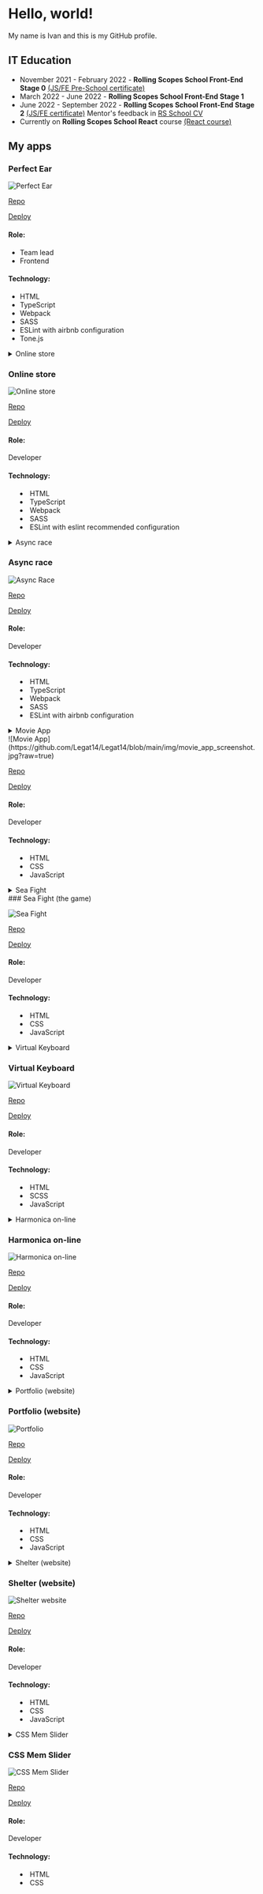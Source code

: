 # Hello, world!

My name is Ivan and this is my GitHub profile.

## IT Education

* November 2021 - February 2022 - **Rolling Scopes School Front-End Stage 0**
[(JS/FE Pre-School certificate)](https://app.rs.school/certificate/9rfq3x9e)
* March 2022 - June 2022 - **Rolling Scopes School Front-End Stage 1**
* June 2022 - September 2022 - **Rolling Scopes School Front-End Stage 2**
[(JS/FE certificate)](https://app.rs.school/certificate/8pk8i88z)
Mentor's feedback in [RS School CV](https://app.rs.school/cv/736afb1d-4f74-4f37-9f97-299fb10eb925)
* Currently on **Rolling Scopes School React** course
[(React course)](https://rs.school/react/)

## My apps

### Perfect Ear

![Perfect Ear](https://github.com/Legat14/Legat14/blob/main/img/perfect_ear_screenshot.jpg?raw=true)

[Repo](https://github.com/Legat14/perfect_ear)

[Deploy](https://perfect-ear.netlify.app/)

#### Role:
* Team lead
* Frontend

#### Technology:
* HTML
* TypeScript
* Webpack
* SASS
* ESLint with airbnb configuration
* Tone.js

<details>
  <summary>Online store<summary>

### Online store

![Online store](https://github.com/Legat14/Legat14/blob/main/img/online_store_screenshot.JPG?raw=true)

[Repo](https://github.com/Legat14/online-store/)

[Deploy](https://legat14-online-store.netlify.app/)

#### Role:
Developer

#### Technology:
* HTML
* TypeScript
* Webpack
* SASS
* ESLint with eslint recommended configuration
</details>

<details>
  <summary>Async race<summary>

### Async race

![Async Race](https://github.com/Legat14/Legat14/blob/main/img/async_race_screenshot.JPG?raw=true)

[Repo](https://github.com/Legat14/async-race/)

[Deploy](https://legat-14-async-race.netlify.app/)

#### Role:
Developer

#### Technology:
* HTML
* TypeScript
* Webpack
* SASS
* ESLint with airbnb configuration
</details>

<details>
  
### Movie App
  <summary>Movie App<summary>
![Movie App](https://github.com/Legat14/Legat14/blob/main/img/movie_app_screenshot.jpg?raw=true)

[Repo](https://github.com/Legat14/movie_app)

[Deploy](https://legat14.github.io/movie_app/)

#### Role:
Developer

#### Technology:
* HTML
* CSS
* JavaScript
</details>

<details>
  <summary>Sea Fight<summary>
### Sea Fight (the game)

![Sea Fight](https://github.com/Legat14/Legat14/blob/main/img/sea_fight_screenshot.jpg?raw=true)

[Repo](https://github.com/Legat14/sea_fight)

[Deploy](https://legat14.github.io/sea_fight/)

#### Role:
Developer

#### Technology:
* HTML
* CSS
* JavaScript
</details>

<details>
  <summary>Virtual Keyboard<summary>

### Virtual Keyboard

![Virtual Keyboard](https://github.com/Legat14/Legat14/blob/main/img/virtual_keyboard_screenshot.jpg?raw=true)

[Repo](https://github.com/Legat14/virtual_keyboard)

[Deploy](https://legat14.github.io/virtual_keyboard/)

#### Role:
Developer

#### Technology:
* HTML
* SCSS
* JavaScript
</details>

<details>
  <summary>Harmonica on-line<summary>

### Harmonica on-line

![Harmonica on-line](https://github.com/Legat14/Legat14/blob/main/img/harmonica_on-line_screenshot.jpg?raw=true)

[Repo](https://github.com/Legat14/JS_30_Harp)

[Deploy](https://legat14.github.io/JS_30_Harp/)

#### Role:
Developer

#### Technology:
* HTML
* CSS
* JavaScript
</details>

<details>
  <summary>Portfolio (website)<summary>

### Portfolio (website)

![Portfolio](https://github.com/Legat14/Legat14/blob/main/img/portfolio_screenshot.jpg?raw=true)

[Repo](https://github.com/Legat14/portfolio)

[Deploy](https://legat14.github.io/portfolio/)

#### Role:
Developer

#### Technology:
* HTML
* CSS
* JavaScript
</details>

<details>
  <summary>Shelter (website)<summary>

### Shelter (website)

![Shelter website](https://github.com/Legat14/Legat14/blob/main/img/shelter_screenshot.jpg?raw=true)

[Repo](https://github.com/Legat14/shelter/)

[Deploy](https://rolling-scopes-school.github.io/legat14-JSFE2022Q1/shelter/pages/main/index.html)

#### Role:
Developer

#### Technology:
* HTML
* CSS
* JavaScript
</details>

<details>
  <summary>CSS Mem Slider<summary>

### CSS Mem Slider

![CSS Mem Slider](https://github.com/Legat14/Legat14/blob/main/img/css_mem_slider_screenshot.jpg?raw=true)

[Repo](https://github.com/Legat14/cssMemSlider)

[Deploy](https://legat14.github.io/cssMemSlider/)

#### Role:
Developer

#### Technology:
* HTML
* CSS
</details>
